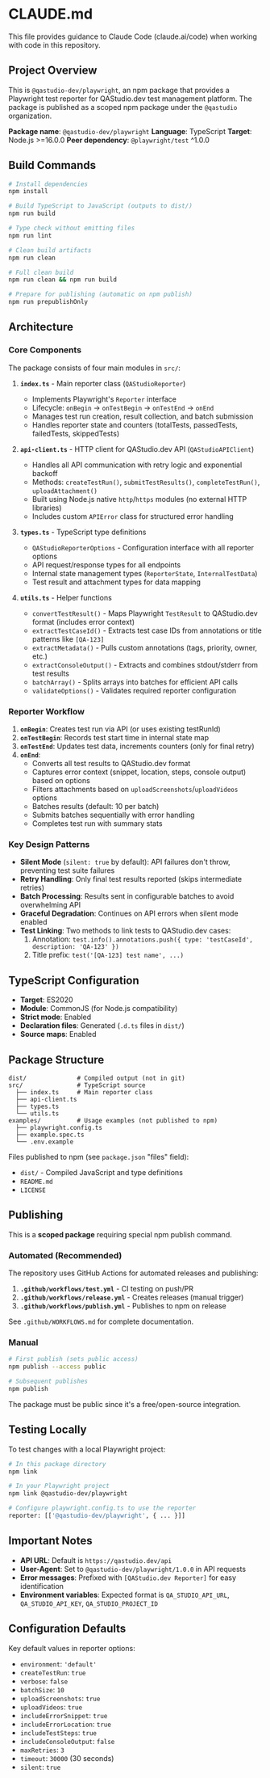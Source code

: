 # CLAUDE.md

This file provides guidance to Claude Code (claude.ai/code) when working with code in this repository.

## Project Overview

This is `@qastudio-dev/playwright`, an npm package that provides a Playwright test reporter for QAStudio.dev test management platform. The package is published as a scoped npm package under the `@qastudio` organization.

**Package name**: `@qastudio-dev/playwright`
**Language**: TypeScript
**Target**: Node.js >=16.0.0
**Peer dependency**: `@playwright/test` ^1.0.0

## Build Commands

```bash
# Install dependencies
npm install

# Build TypeScript to JavaScript (outputs to dist/)
npm run build

# Type check without emitting files
npm run lint

# Clean build artifacts
npm run clean

# Full clean build
npm run clean && npm run build

# Prepare for publishing (automatic on npm publish)
npm run prepublishOnly
```

## Architecture

### Core Components

The package consists of four main modules in `src/`:

1. **`index.ts`** - Main reporter class (`QAStudioReporter`)
   - Implements Playwright's `Reporter` interface
   - Lifecycle: `onBegin` → `onTestBegin` → `onTestEnd` → `onEnd`
   - Manages test run creation, result collection, and batch submission
   - Handles reporter state and counters (totalTests, passedTests, failedTests, skippedTests)

2. **`api-client.ts`** - HTTP client for QAStudio.dev API (`QAStudioAPIClient`)
   - Handles all API communication with retry logic and exponential backoff
   - Methods: `createTestRun()`, `submitTestResults()`, `completeTestRun()`, `uploadAttachment()`
   - Built using Node.js native `http`/`https` modules (no external HTTP libraries)
   - Includes custom `APIError` class for structured error handling

3. **`types.ts`** - TypeScript type definitions
   - `QAStudioReporterOptions` - Configuration interface with all reporter options
   - API request/response types for all endpoints
   - Internal state management types (`ReporterState`, `InternalTestData`)
   - Test result and attachment types for data mapping

4. **`utils.ts`** - Helper functions
   - `convertTestResult()` - Maps Playwright `TestResult` to QAStudio.dev format (includes error context)
   - `extractTestCaseId()` - Extracts test case IDs from annotations or title patterns like `[QA-123]`
   - `extractMetadata()` - Pulls custom annotations (tags, priority, owner, etc.)
   - `extractConsoleOutput()` - Extracts and combines stdout/stderr from test results
   - `batchArray()` - Splits arrays into batches for efficient API calls
   - `validateOptions()` - Validates required reporter configuration

### Reporter Workflow

1. **`onBegin`**: Creates test run via API (or uses existing testRunId)
2. **`onTestBegin`**: Records test start time in internal state map
3. **`onTestEnd`**: Updates test data, increments counters (only for final retry)
4. **`onEnd`**:
   - Converts all test results to QAStudio.dev format
   - Captures error context (snippet, location, steps, console output) based on options
   - Filters attachments based on `uploadScreenshots`/`uploadVideos` options
   - Batches results (default: 10 per batch)
   - Submits batches sequentially with error handling
   - Completes test run with summary stats

### Key Design Patterns

- **Silent Mode** (`silent: true` by default): API failures don't throw, preventing test suite failures
- **Retry Handling**: Only final test results reported (skips intermediate retries)
- **Batch Processing**: Results sent in configurable batches to avoid overwhelming API
- **Graceful Degradation**: Continues on API errors when silent mode enabled
- **Test Linking**: Two methods to link tests to QAStudio.dev cases:
  1. Annotation: `test.info().annotations.push({ type: 'testCaseId', description: 'QA-123' })`
  2. Title prefix: `test('[QA-123] test name', ...)`

## TypeScript Configuration

- **Target**: ES2020
- **Module**: CommonJS (for Node.js compatibility)
- **Strict mode**: Enabled
- **Declaration files**: Generated (`.d.ts` files in `dist/`)
- **Source maps**: Enabled

## Package Structure

```
dist/              # Compiled output (not in git)
src/               # TypeScript source
  ├── index.ts     # Main reporter class
  ├── api-client.ts
  ├── types.ts
  └── utils.ts
examples/          # Usage examples (not published to npm)
  ├── playwright.config.ts
  ├── example.spec.ts
  └── .env.example
```

Files published to npm (see `package.json` "files" field):

- `dist/` - Compiled JavaScript and type definitions
- `README.md`
- `LICENSE`

## Publishing

This is a **scoped package** requiring special npm publish command.

### Automated (Recommended)

The repository uses GitHub Actions for automated releases and publishing:

1. **`.github/workflows/test.yml`** - CI testing on push/PR
2. **`.github/workflows/release.yml`** - Creates releases (manual trigger)
3. **`.github/workflows/publish.yml`** - Publishes to npm on release

See `.github/WORKFLOWS.md` for complete documentation.

### Manual

```bash
# First publish (sets public access)
npm publish --access public

# Subsequent publishes
npm publish
```

The package must be public since it's a free/open-source integration.

## Testing Locally

To test changes with a local Playwright project:

```bash
# In this package directory
npm link

# In your Playwright project
npm link @qastudio-dev/playwright

# Configure playwright.config.ts to use the reporter
reporter: [['@qastudio-dev/playwright', { ... }]]
```

## Important Notes

- **API URL**: Default is `https://qastudio.dev/api`
- **User-Agent**: Set to `@qastudio-dev/playwright/1.0.0` in API requests
- **Error messages**: Prefixed with `[QAStudio.dev Reporter]` for easy identification
- **Environment variables**: Expected format is `QA_STUDIO_API_URL`, `QA_STUDIO_API_KEY`, `QA_STUDIO_PROJECT_ID`

## Configuration Defaults

Key default values in reporter options:

- `environment`: `'default'`
- `createTestRun`: `true`
- `verbose`: `false`
- `batchSize`: `10`
- `uploadScreenshots`: `true`
- `uploadVideos`: `true`
- `includeErrorSnippet`: `true`
- `includeErrorLocation`: `true`
- `includeTestSteps`: `true`
- `includeConsoleOutput`: `false`
- `maxRetries`: `3`
- `timeout`: `30000` (30 seconds)
- `silent`: `true`
